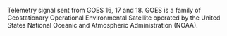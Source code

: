 Telemetry signal sent from GOES 16, 17 and 18. GOES is a family of Geostationary Operational Environmental Satellite operated by the United States National Oceanic and Atmospheric Administration (NOAA).